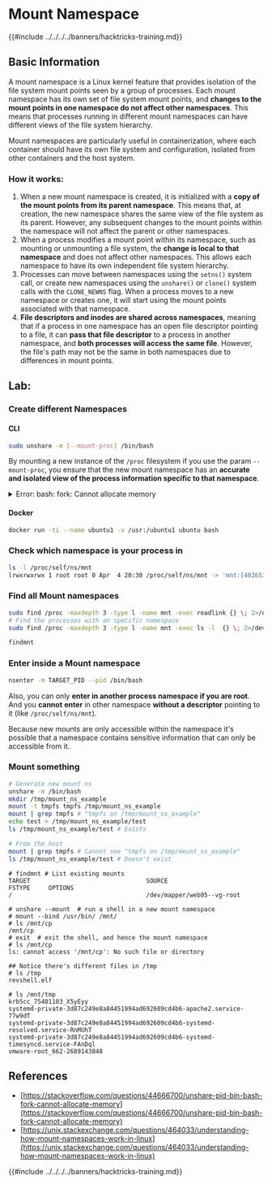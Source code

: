 # Mount Namespace

{{#include ../../../../banners/hacktricks-training.md}}

## Basic Information

A mount namespace is a Linux kernel feature that provides isolation of the file system mount points seen by a group of processes. Each mount namespace has its own set of file system mount points, and **changes to the mount points in one namespace do not affect other namespaces**. This means that processes running in different mount namespaces can have different views of the file system hierarchy.

Mount namespaces are particularly useful in containerization, where each container should have its own file system and configuration, isolated from other containers and the host system.

### How it works:

1. When a new mount namespace is created, it is initialized with a **copy of the mount points from its parent namespace**. This means that, at creation, the new namespace shares the same view of the file system as its parent. However, any subsequent changes to the mount points within the namespace will not affect the parent or other namespaces.
2. When a process modifies a mount point within its namespace, such as mounting or unmounting a file system, the **change is local to that namespace** and does not affect other namespaces. This allows each namespace to have its own independent file system hierarchy.
3. Processes can move between namespaces using the `setns()` system call, or create new namespaces using the `unshare()` or `clone()` system calls with the `CLONE_NEWNS` flag. When a process moves to a new namespace or creates one, it will start using the mount points associated with that namespace.
4. **File descriptors and inodes are shared across namespaces**, meaning that if a process in one namespace has an open file descriptor pointing to a file, it can **pass that file descriptor** to a process in another namespace, and **both processes will access the same file**. However, the file's path may not be the same in both namespaces due to differences in mount points.

## Lab:

### Create different Namespaces

#### CLI

```bash
sudo unshare -m [--mount-proc] /bin/bash
```

By mounting a new instance of the `/proc` filesystem if you use the param `--mount-proc`, you ensure that the new mount namespace has an **accurate and isolated view of the process information specific to that namespace**.

<details>

<summary>Error: bash: fork: Cannot allocate memory</summary>

When `unshare` is executed without the `-f` option, an error is encountered due to the way Linux handles new PID (Process ID) namespaces. The key details and the solution are outlined below:

1. **Problem Explanation**:

   - The Linux kernel allows a process to create new namespaces using the `unshare` system call. However, the process that initiates the creation of a new PID namespace (referred to as the "unshare" process) does not enter the new namespace; only its child processes do.
   - Running `%unshare -p /bin/bash%` starts `/bin/bash` in the same process as `unshare`. Consequently, `/bin/bash` and its child processes are in the original PID namespace.
   - The first child process of `/bin/bash` in the new namespace becomes PID 1. When this process exits, it triggers the cleanup of the namespace if there are no other processes, as PID 1 has the special role of adopting orphan processes. The Linux kernel will then disable PID allocation in that namespace.

2. **Consequence**:

   - The exit of PID 1 in a new namespace leads to the cleaning of the `PIDNS_HASH_ADDING` flag. This results in the `alloc_pid` function failing to allocate a new PID when creating a new process, producing the "Cannot allocate memory" error.

3. **Solution**:
   - The issue can be resolved by using the `-f` option with `unshare`. This option makes `unshare` fork a new process after creating the new PID namespace.
   - Executing `%unshare -fp /bin/bash%` ensures that the `unshare` command itself becomes PID 1 in the new namespace. `/bin/bash` and its child processes are then safely contained within this new namespace, preventing the premature exit of PID 1 and allowing normal PID allocation.

By ensuring that `unshare` runs with the `-f` flag, the new PID namespace is correctly maintained, allowing `/bin/bash` and its sub-processes to operate without encountering the memory allocation error.

</details>

#### Docker

```bash
docker run -ti --name ubuntu1 -v /usr:/ubuntu1 ubuntu bash
```

### &#x20;Check which namespace is your process in

```bash
ls -l /proc/self/ns/mnt
lrwxrwxrwx 1 root root 0 Apr  4 20:30 /proc/self/ns/mnt -> 'mnt:[4026531841]'
```

### Find all Mount namespaces

```bash
sudo find /proc -maxdepth 3 -type l -name mnt -exec readlink {} \; 2>/dev/null | sort -u
# Find the processes with an specific namespace
sudo find /proc -maxdepth 3 -type l -name mnt -exec ls -l  {} \; 2>/dev/null | grep <ns-number>
```

```bash
findmnt
```

### Enter inside a Mount namespace

```bash
nsenter -m TARGET_PID --pid /bin/bash
```

Also, you can only **enter in another process namespace if you are root**. And you **cannot** **enter** in other namespace **without a descriptor** pointing to it (like `/proc/self/ns/mnt`).

Because new mounts are only accessible within the namespace it's possible that a namespace contains sensitive information that can only be accessible from it.

### Mount something

```bash
# Generate new mount ns
unshare -m /bin/bash
mkdir /tmp/mount_ns_example
mount -t tmpfs tmpfs /tmp/mount_ns_example
mount | grep tmpfs # "tmpfs on /tmp/mount_ns_example"
echo test > /tmp/mount_ns_example/test
ls /tmp/mount_ns_example/test # Exists

# From the host
mount | grep tmpfs # Cannot see "tmpfs on /tmp/mount_ns_example"
ls /tmp/mount_ns_example/test # Doesn't exist
```

```
# findmnt # List existing mounts
TARGET                                SOURCE                                                                                                           FSTYPE     OPTIONS
/                                     /dev/mapper/web05--vg-root

# unshare --mount  # run a shell in a new mount namespace
# mount --bind /usr/bin/ /mnt/
# ls /mnt/cp
/mnt/cp
# exit  # exit the shell, and hence the mount namespace
# ls /mnt/cp
ls: cannot access '/mnt/cp': No such file or directory

## Notice there's different files in /tmp
# ls /tmp
revshell.elf

# ls /mnt/tmp
krb5cc_75401103_X5yEyy
systemd-private-3d87c249e8a84451994ad692609cd4b6-apache2.service-77w9dT
systemd-private-3d87c249e8a84451994ad692609cd4b6-systemd-resolved.service-RnMUhT
systemd-private-3d87c249e8a84451994ad692609cd4b6-systemd-timesyncd.service-FAnDql
vmware-root_662-2689143848

```

## References

- [https://stackoverflow.com/questions/44666700/unshare-pid-bin-bash-fork-cannot-allocate-memory](https://stackoverflow.com/questions/44666700/unshare-pid-bin-bash-fork-cannot-allocate-memory)
- [https://unix.stackexchange.com/questions/464033/understanding-how-mount-namespaces-work-in-linux](https://unix.stackexchange.com/questions/464033/understanding-how-mount-namespaces-work-in-linux)

{{#include ../../../../banners/hacktricks-training.md}}

